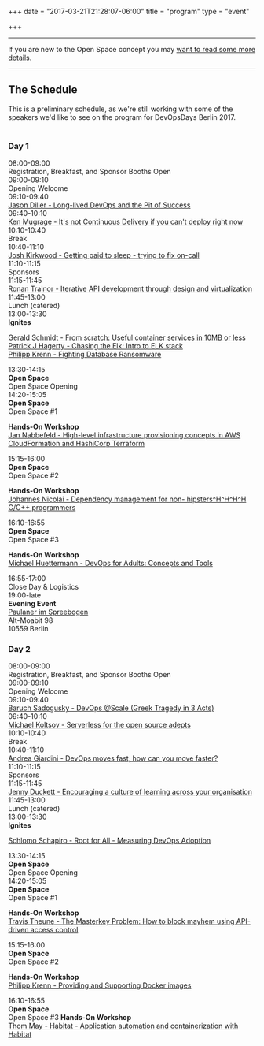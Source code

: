 +++
date = "2017-03-21T21:28:07-06:00"
title = "program"
type = "event"

+++

<div class = "row">
  <div class = "col-md-12">
    <hr />
    If you are new to the Open Space concept you may <a href="/pages/open-space-format">want to read some more details</a>.
    <hr />
  </div>
</div>

<div class = "row">
  <div class = "col-md-12 col-md-offset-4">
    <h2>The Schedule</h2>
    This is a preliminary schedule, as we're still working with some of the speakers we'd like to see on the program for DevOpsDays Berlin 2017.</br></br>
  </div>
</div>

<div class = "row">
  <div class = "col-md-6">
    <div class = "row">
      <div class = "col-md-12">
        <h3>Day 1</h3>
      </div>
    </div>
    <!-- this div is repeated for each timeslot -->
    <div class = "row">
      <div class = "col-md-4">
        <time>08:00-09:00</time>
      </div>
      <div class = "col-md-6 box">
        Registration, Breakfast, and Sponsor Booths Open
      </div>
    </div> <!-- end timeslot div -->
    <!-- this div is repeated for each timeslot -->
    <div class = "row">
      <div class = "col-md-4">
        <time>09:00-09:10</time>
      </div>
      <div class = "col-md-6 box">
        Opening Welcome
      </div>
    </div> <!-- end timeslot div -->
    <!-- this div is repeated for each timeslot -->
    <div class = "row">
      <div class = "col-md-4">
        <time>09:10-09:40</time>
      </div>
      <div class = "col-md-6 box">
	    <a href="/events/2017-berlin/program/jason-diller/">Jason Diller - Long-lived DevOps and the Pit of Success</a></br>
      </div>
    </div> <!-- end timeslot div -->
    <!-- this div is repeated for each timeslot -->
    <div class = "row">
      <div class = "col-md-4">
        <time>09:40-10:10</time>
      </div>
      <div class = "col-md-6 box">
	    <a href="/events/2017-berlin/program/ken-mugrage/">Ken Mugrage - It's not Continuous Delivery if you can't deploy right now</a></br>
      </div>
    </div> <!-- end timeslot div -->
    <!-- this div is repeated for each timeslot -->
    <div class = "row">
      <div class = "col-md-4">
        <time>10:10-10:40</time>
      </div>
      <div class = "col-md-6 box">
        Break
      </div>
    </div> <!-- end timeslot div -->
    <!-- this div is repeated for each timeslot -->
    <div class = "row">
      <div class = "col-md-4">
        <time>10:40-11:10</time>
      </div>
      <div class = "col-md-6 box">
	    <a href="/events/2017-berlin/program/josh-kirkwood/">Josh Kirkwood - Getting paid to sleep - trying to fix on-call</a></br>
      </div>
    </div> <!-- end timeslot div -->
    <!-- this div is repeated for each timeslot -->
    <div class = "row">
      <div class = "col-md-4">
        <time>11:10-11:15</time>
      </div>
      <div class = "col-md-6 box">
        Sponsors
      </div>
    </div> <!-- end timeslot div -->
    <!-- this div is repeated for each timeslot -->
    <div class = "row">
      <div class = "col-md-4">
        <time>11:15-11:45</time>
      </div>
      <div class = "col-md-6 box">
	    <a href="/events/2017-berlin/program/ronan-trainor/">Ronan Trainor - Iterative API development through design and virtualization</a></br>
      </div>
    </div> <!-- end timeslot div -->
    <!-- this div is repeated for each timeslot -->
    <div class = "row">
      <div class = "col-md-4">
        <time>11:45-13:00</time>
      </div>
      <div class = "col-md-6 box">
        Lunch (catered)
      </div>
    </div> <!-- end timeslot div -->
    <!-- this div is repeated for each timeslot -->
    <div class = "row">
      <div class = "col-md-4">
        <time>13:00-13:30</time>
      </div>
      <div class = "col-md-6 box">
        <strong>Ignites</strong><p>
	    <a href="/events/2017-berlin/program/gerald-schmidt/">Gerald Schmidt - From scratch: Useful container services in 10MB or less</a></br>
	    <a href="/events/2017-berlin/program/patrick-j-hagerty/">Patrick J Hagerty - Chasing the Elk: Intro to ELK stack</a></br>
	    <a href="/events/2017-berlin/program/philipp-krenn/">Philipp Krenn - Fighting Database Ransomware</a></br>
      </div>
    </div> <!-- end timeslot div -->
    <!-- this div is repeated for each timeslot -->
    <div class = "row">
      <div class = "col-md-4">
        <time>13:30-14:15</time>
      </div>
      <div class = "col-md-6 box">
        <strong>Open Space</strong><br />
        Open Space Opening
      </div>
    </div> <!-- end timeslot div -->
    <!-- this div is repeated for each timeslot -->
    <div class = "row">
      <div class = "col-md-4">
        <time>14:20-15:05</time>
      </div>
      <div class = "col-md-6 box">
        <strong>Open Space</strong><br />
        Open Space #1<p>
        <strong>Hands-On Workshop</strong><br />
	    <a href="/events/2017-berlin/program/jan-nabbefeld/">Jan Nabbefeld - High-level infrastructure provisioning concepts in AWS CloudFormation and HashiCorp Terraform</a></br>
      </div>
    </div> <!-- end timeslot div -->
    <!-- this div is repeated for each timeslot -->
    <div class = "row">
      <div class = "col-md-4">
        <time>15:15-16:00</time>
      </div>
      <div class = "col-md-6 box">
        <strong>Open Space</strong><br />
        Open Space #2<p>
        <strong>Hands-On Workshop</strong><br />
	    <a href="/events/2017-berlin/program/johannes-nicolai/">Johannes Nicolai - Dependency management for non- hipsters^H^H^H^H C/C++ programmers</a></br>
      </div>
    </div> <!-- end timeslot div -->
    <!-- this div is repeated for each timeslot -->
    <div class = "row">
      <div class = "col-md-4">
        <time>16:10-16:55</time>
      </div>
      <div class = "col-md-6 box">
        <strong>Open Space</strong><br />
        Open Space #3<p>
        <strong>Hands-On Workshop</strong><br />
	    <a href="/events/2017-berlin/program/michael-huettermann/">Michael Huettermann - DevOps for Adults: Concepts and Tools</a></br>
      </div>
    </div> <!-- end timeslot div -->
    <!-- this div is repeated for each timeslot -->
    <div class = "row">
      <div class = "col-md-4">
        <time>16:55-17:00</time>
      </div>
      <div class = "col-md-6 box">
        Close Day &amp; Logistics
      </div>
    </div> <!-- end timeslot div -->
    <!-- this div is repeated for each timeslot -->
    <div class = "row">
      <div class = "col-md-4">
        <time>19:00-late</time>
      </div>
      <div class = "col-md-6 box">
        <strong>Evening Event</strong><br>
        <a href="https://goo.gl/maps/vgnYcH6vqs82">Paulaner im Spreebogen</a><br>
        Alt-Moabit 98<br>
        10559 Berlin<br>
      </div>
    </div> <!-- end timeslot div -->






  </div><!-- end day 1 -->
  <div class = "col-md-6">
    <div class = "row">
      <div class = "col-md-12">
        <h3>Day 2</h3>
      </div>
    </div>
    <!-- this div is repeated for each timeslot -->
    <div class = "row">
      <div class = "col-md-4">
        <time>08:00-09:00</time>
      </div>
      <div class = "col-md-6 box">
        Registration, Breakfast, and Sponsor Booths Open
      </div>
    </div> <!-- end timeslot div -->
    <!-- this div is repeated for each timeslot -->
    <div class = "row">
      <div class = "col-md-4">
        <time>09:00-09:10</time>
      </div>
      <div class = "col-md-6 box">
        Opening Welcome
      </div>
    </div> <!-- end timeslot div -->
    <!-- this div is repeated for each timeslot -->
    <div class = "row">
      <div class = "col-md-4">
        <time>09:10-09:40</time>
      </div>
      <div class = "col-md-6 box">
        <a href="/events/2017-berlin/program/baruch-sadogusky/">Baruch Sadogusky - DevOps @Scale (Greek Tragedy in 3 Acts)</a></br>
      </div>
    </div> <!-- end timeslot div -->
    <!-- this div is repeated for each timeslot -->
    <div class = "row">
      <div class = "col-md-4">
        <time>09:40-10:10</time>
      </div>
      <div class = "col-md-6 box">
	    <a href="/events/2017-berlin/program/michael-koltsov/">Michael Koltsov - Serverless for the open source adepts</a></br>
      </div>
    </div> <!-- end timeslot div -->
    <!-- this div is repeated for each timeslot -->
    <div class = "row">
      <div class = "col-md-4">
        <time>10:10-10:40</time>
      </div>
      <div class = "col-md-6 box">
        Break
      </div>
    </div> <!-- end timeslot div -->
    <!-- this div is repeated for each timeslot -->
    <div class = "row">
      <div class = "col-md-4">
        <time>10:40-11:10</time>
      </div>
      <div class = "col-md-6 box">
	    <a href="/events/2017-berlin/program/andrea-giardini/">Andrea Giardini - DevOps moves fast, how can you move faster?</a></br>
      </div>
    </div> <!-- end timeslot div -->
    <!-- this div is repeated for each timeslot -->
    <div class = "row">
      <div class = "col-md-4">
        <time>11:10-11:15</time>
      </div>
      <div class = "col-md-6 box">
        Sponsors
      </div>
    </div> <!-- end timeslot div -->
    <!-- this div is repeated for each timeslot -->
    <div class = "row">
      <div class = "col-md-4">
        <time>11:15-11:45</time>
      </div>
      <div class = "col-md-6 box">
	    <a href="/events/2017-berlin/program/jenny-duckett/">Jenny Duckett - Encouraging a culture of learning across your organisation </a></br>
      </div>
    </div> <!-- end timeslot div -->
    <!-- this div is repeated for each timeslot -->
    <div class = "row">
      <div class = "col-md-4">
        <time>11:45-13:00</time>
      </div>
      <div class = "col-md-6 box">
        Lunch (catered)
      </div>
    </div> <!-- end timeslot div -->
    <!-- this div is repeated for each timeslot -->
    <div class = "row">
      <div class = "col-md-4">
        <time>13:00-13:30</time>
      </div>
      <div class = "col-md-6 box">
        <strong>Ignites</strong><p>
	    <a href="/events/2017-berlin/program/schlomo-schapiro/">Schlomo Schapiro - Root for All - Measuring DevOps Adoption</a></br>
      </div>
    </div> <!-- end timeslot div -->
    <!-- this div is repeated for each timeslot -->
    <div class = "row">
      <div class = "col-md-4">
        <time>13:30-14:15</time>
      </div>
      <div class = "col-md-6 box">
        <strong>Open Space</strong><br />
        Open Space Opening
      </div>
    </div> <!-- end timeslot div -->
    <!-- this div is repeated for each timeslot -->
    <div class = "row">
      <div class = "col-md-4">
        <time>14:20-15:05</time>
      </div>
      <div class = "col-md-6 box">
        <strong>Open Space</strong><br />
        Open Space #1<p>
        <strong>Hands-On Workshop</strong><br />
	    <a href="/events/2017-berlin/program/travis-theune/">Travis Theune - The Masterkey Problem: How to block mayhem using API-driven access control</a></br>
      </div>
    </div> <!-- end timeslot div -->
    <!-- this div is repeated for each timeslot -->
    <div class = "row">
      <div class = "col-md-4">
        <time>15:15-16:00</time>
      </div>
      <div class = "col-md-6 box">
        <strong>Open Space</strong><br />
        Open Space #2<p>
        <strong>Hands-On Workshop</strong><br />
	    <a href="/events/2017-berlin/program/philip-krenn2/">Philipp Krenn - Providing and Supporting Docker images</a></br>
      </div>
    </div> <!-- end timeslot div -->
    <!-- this div is repeated for each timeslot -->
    <div class = "row">
      <div class = "col-md-4">
        <time>16:10-16:55</time>
      </div>
      <div class = "col-md-6 box">
        <strong>Open Space</strong><br />
        Open Space #3
        <strong>Hands-On Workshop</strong><br />
	    <a href="/events/2017-berlin/program/thom-may/">Thom May - Habitat - Application automation and containerization with Habitat</a></br>
      </div>
    </div> <!-- end timeslot div -->
  </div><!-- end day 2 -->
</div>
